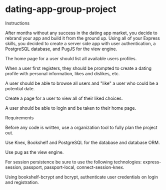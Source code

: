# dating-app-group-project

Instructions

After months without any success in the dating app market, you decide to rebrand your app and build it from the ground up. Using all of your Express skills, you decided to create a server side app with user authentication, a PostgreSQL database, and PugJS for the view engine.

The home page for a user should list all available users profiles.

When a user first registers, they should be prompted to create a dating profile with personal information, likes and dislikes, etc.

A user should be able to browse all users and "like" a user who could be a potential date.

Create a page for a user to view all of their liked choices.

A user should be able to login and be taken to their home page.

Requirements

Before any code is written, use a organization tool to fully plan the project out.

Use Knex, Bookshelf and PostgreSQL for the database and database ORM.

Use pug as the view engine.

For session persistence be sure to use the following technologies: express-session, passport, passport-local, connect-session-knex.

Using bookshelf-bcrypt and bcrypt, authenticate user credentials on login and registration.
